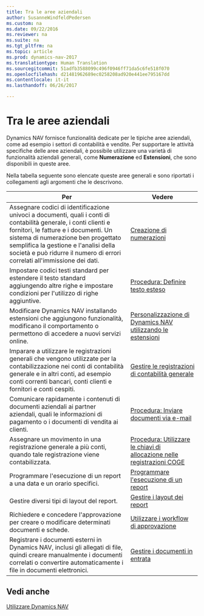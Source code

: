 ```yaml
---
title: Tra le aree aziendali
author: SusanneWindfeldPedersen
ms.custom: na
ms.date: 09/22/2016
ms.reviewer: na
ms.suite: na
ms.tgt_pltfrm: na
ms.topic: article
ms.prod: dynamics-nav-2017
ms.translationtype: Human Translation
ms.sourcegitcommit: 51adfb3588099c496f0946ff71da5c6fe518f070
ms.openlocfilehash: d21481962689ec0258208ad920e441ee795167dd
ms.contentlocale: it-it
ms.lasthandoff: 06/26/2017

---
```


# <a name="across-business-areas"></a>Tra le aree aziendali

Dynamics NAV fornisce funzionalità dedicate per le tipiche aree aziendali, come ad esempio i settori di contabilità e vendite. Per supportare le attività specifiche delle aree aziendali, è possibile utilizzare una varietà di funzionalità aziendali generali, come **Numerazione** ed **Estensioni**, che sono disponibili in queste aree.

Nella tabella seguente sono elencate queste aree generali e sono riportati i collegamenti agli argomenti che le descrivono.

|Per   |Vedere   |
|-----|------|
|Assegnare codici di identificazione univoci a documenti, quali i conti di contabilità generale, i conti clienti e fornitori, le fatture e i documenti. Un sistema di numerazione ben progettato semplifica la gestione e l'analisi della società e può ridurre il numero di errori correlati all'immissione dei dati.|[Creazione di numerazioni](ui-create-number-series.md)|
|Impostare codici testi standard per estendere il testo standard aggiungendo altre righe e impostare condizioni per l'utilizzo di righe aggiuntive.|[Procedura: Definire testo esteso](ui-how-define-ext-text.md)|
|Modificare Dynamics NAV installando estensioni che aggiungono funzionalità, modificano il comportamento o permettono di accedere a nuovi servizi online.|[Personalizzazione di Dynamics NAV utilizzando le estensioni](ui-extensions.md)|
|Imparare a utilizzare le registrazioni generali che vengono utilizzate per la contabilizzazione nei conti di contabilità generale e in altri conti, ad esempio conti correnti bancari, conti clienti e fornitori e conti cespiti.|[Gestire le registrazioni di contabilità generale](ui-work-general-journals.md)|
|Comunicare rapidamente i contenuti di documenti aziendali ai partner aziendali, quali le informazioni di pagamento o i documenti di vendita ai clienti.|[Procedura: Inviare documenti via e-mail](ui-how-send-documents-email.md)|
|Assegnare un movimento in una registrazione generale a più conti, quando tale registrazione viene contabilizzata.|[Procedura: Utilizzare le chiavi di allocazione nelle registrazioni COGE](ui-how-use-allocation-keys-general-journals.md)|
|Programmare l'esecuzione di un report a una data e un orario specifici.|[Programmare l'esecuzione di un report](ui-schedule-report.md)|
|Gestire diversi tipi di layout del report.|[Gestire i layout dei report](ui-manage-report-layouts.md)|
|Richiedere e concedere l'approvazione per creare o modificare determinati documenti e schede.|[Utilizzare i workflow di approvazione](across-how-use-approval-workflows.md)|
|Registrare i documenti esterni in Dynamics NAV, inclusi gli allegati di file, quindi creare manualmente i documenti correlati o convertire automaticamente i file in documenti elettronici.|[Gestire i documenti in entrata](across-income-documents.md)|

## <a name="see-also"></a>Vedi anche
[Utilizzare Dynamics NAV](ui-work-product.md)


